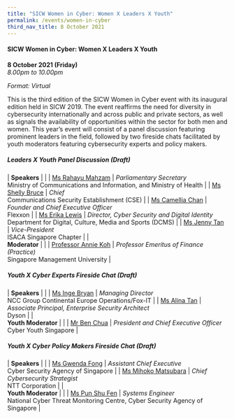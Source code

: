 ```yaml
---
title: "SICW Women in Cyber: Women X Leaders X Youth"
permalink: /events/women-in-cyber
third_nav_title: 8 October 2021
---
```

#### **SICW Women in Cyber: Women X Leaders X Youth**

**8 October 2021 (Friday)**  
*8.00pm to 10.00pm*

*Format: Virtual*

This is the third edition of the SICW Women in Cyber event with its inaugural edition held in SICW 2019.  The event reaffirms the need for diversity in cybersecurity internationally and across public and private sectors, as well as signals the availability of opportunities within the sector for both men and women.  This year’s event will consist of a panel discussion featuring prominent leaders in the field, followed by two fireside chats facilitated by youth moderators featuring cybersecurity experts and policy makers.

##### **Leaders X Youth Panel Discussion (Draft)**

| **Speakers**         |                                                 |
| [Ms Rahayu Mahzam](/speaker-rahayu-m) | *Parliamentary Secretary*<br> Ministry of Communications and Information, and Ministry of Health                       |
| [Ms Shelly Bruce](/speaker-shelly-bruce) | *Chief*<br>Communications Security Establishment (CSE)                                           |
| [Ms Camellia Chan](/speaker-camellia-chan) | *Founder and Chief Executive Officer*<br>Flexxon           |
| [Ms Erika Lewis](/speaker-erika-lewis)  | *Director, Cyber Security and Digital Identity*<br>Department for Digital, Culture, Media and Sports (DCMS) |
| [Ms Jenny Tan](/speaker-jenny-tan)     | *Vice-President*<br>ISACA Singapore Chapter                                  |
| <br> **Moderator**        |                                                 |
| [Professor Annie Koh](/moderator-annie-koh)   | *Professor Emeritus of Finance (Practice)*<br>Singapore Management University      |

##### **Youth X Cyber Experts Fireside Chat (Draft)**

| **Speakers**          |                                                      |
| [Ms Inge Bryan](/speaker-inge-bryan)     | *Managing Director*<br>NCC Group Continental Europe Operations/Fox-IT                                  |
| [Ms Alina Tan](/speaker-alina-tan)      | *Associate Principal, Enterprise Security Architect*<br>Dyson |
| <br> **Youth Moderator** |                                                      |
| [Mr Ben Chua](/moderator-ben-chua)       | *President and Chief Executive Officer*<br>Cyber Youth Singapore              |

##### **Youth X Cyber Policy Makers Fireside Chat (Draft)**

| **Speakers**            |                                  |
| [Ms Gwenda Fong](/speaker-gwenda-fong)      | *Assistant Chief Executive*<br>Cyber Security Agency of Singapore      |
| [Ms Mihoko Matsubara](/speaker-mihoko-m) | *Chief Cybersecurity Strategist*<br>NTT Corporation |
| <br> **Youth Moderator**   |                                  |
| [Ms Pun Shu Fen](/moderator-pun-shu-fen)      | *Systems Engineer*<br>National Cyber Threat Monitoring Centre, Cyber Security Agency of Singapore               |